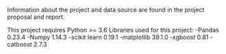 Information about the project and data source are found in the project proposal and report.

This project requires Python >= 3.6
Libraries used for this project:
-Pandas 0.23.4
-Numpy 1.14.3
-scikit learn 0.19.1
-matplotlib 39.1.0
-xgboost 0.81
-catboost 2.7.3
